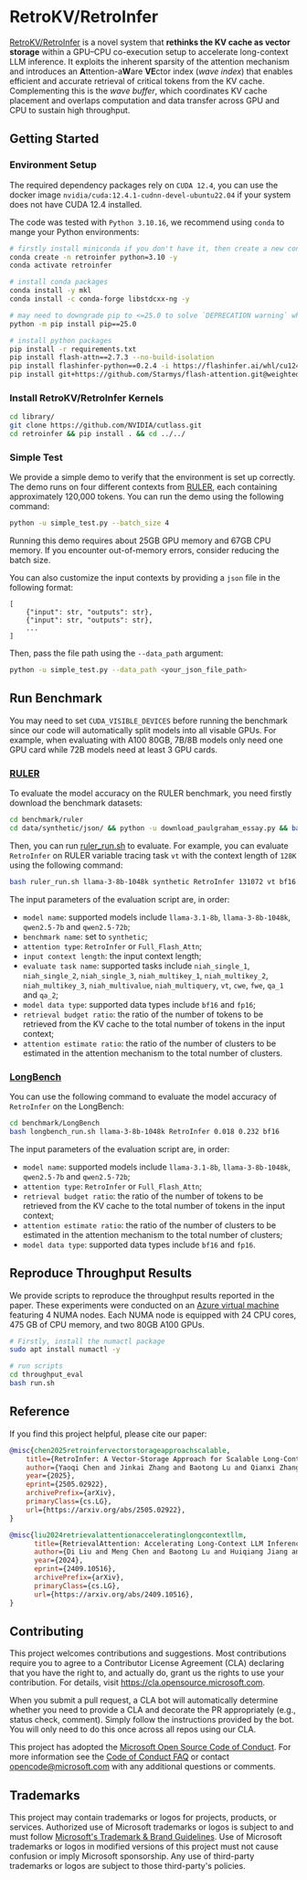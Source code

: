 # RetroKV/RetroInfer

[RetroKV/RetroInfer](https://arxiv.org/pdf/2505.02922) is a novel system that **rethinks the KV cache as vector storage** within a GPU–CPU co-execution setup to accelerate long-context LLM inference. It exploits the inherent sparsity of the attention mechanism and introduces an **A**ttention-a**W**are **VE**ctor index (*wave index*) that enables efficient and accurate retrieval of critical tokens from the KV cache. Complementing this is the *wave buffer*, which coordinates KV cache placement and overlaps computation and data transfer across GPU and CPU to sustain high throughput.

## Getting Started

### Environment Setup
The required dependency packages rely on `CUDA 12.4`, you can use the docker image `nvidia/cuda:12.4.1-cudnn-devel-ubuntu22.04` if your system does not have CUDA 12.4 installed.

The code was tested with `Python 3.10.16`, we recommend using `conda` to mange your Python environments:
```bash
# firstly install miniconda if you don't have it, then create a new conda environment:
conda create -n retroinfer python=3.10 -y
conda activate retroinfer 

# install conda packages
conda install -y mkl
conda install -c conda-forge libstdcxx-ng -y

# may need to downgrade pip to <=25.0 to solve `DEPRECATION warning` when using `pip install .` to install kernels
python -m pip install pip==25.0

# install python packages
pip install -r requirements.txt
pip install flash-attn==2.7.3 --no-build-isolation
pip install flashinfer-python==0.2.4 -i https://flashinfer.ai/whl/cu124/torch2.5/
pip install git+https://github.com/Starmys/flash-attention.git@weighted
```

### Install RetroKV/RetroInfer Kernels
```bash
cd library/
git clone https://github.com/NVIDIA/cutlass.git
cd retroinfer && pip install . && cd ../../
```

### Simple Test
We provide a simple demo to verify that the environment is set up correctly. The demo runs on four different contexts from [RULER](https://github.com/NVIDIA/RULER), each containing approximately 120,000 tokens. You can run the demo using the following command:
```bash
python -u simple_test.py --batch_size 4
```
Running this demo requires about 25GB GPU memory and 67GB CPU memory. If you encounter out-of-memory errors, consider reducing the batch size.

You can also customize the input contexts by providing a `json` file in the following format:
```
[
    {"input": str, "outputs": str}, 
    {"input": str, "outputs": str},
    ...
]
``` 
Then, pass the file path using the `--data_path` argument:
```bash
python -u simple_test.py --data_path <your_json_file_path>
```

## Run Benchmark

You may need to set `CUDA_VISIBLE_DEVICES` before running the benchmark since our code will automatically split models into all visable GPUs. For example, when evaluating with A100 80GB, 7B/8B models only need one GPU card while 72B models need at least 3 GPU cards. 

### [RULER](https://github.com/NVIDIA/RULER)
To evaluate the model accuracy on the RULER benchmark, you need firstly download the benchmark datasets:
```bash
cd benchmark/ruler
cd data/synthetic/json/ && python -u download_paulgraham_essay.py && bash download_qa_dataset.sh && cd ../../../
```
Then, you can run [ruler_run.sh](benchmark/ruler/ruler_run.sh) to evaluate.
For example, you can evaluate `RetroInfer` on RULER variable tracing task `vt` with the context length of `128K` using the following command:
```bash
bash ruler_run.sh llama-3-8b-1048k synthetic RetroInfer 131072 vt bf16 0.018 0.232
```
The input parameters of the evaluation script are, in order:
- `model name`: supported models include `llama-3.1-8b`, `llama-3-8b-1048k`, `qwen2.5-7b` and `qwen2.5-72b`;
- `benchmark name`: set to `synthetic`;
- `attention type`: `RetroInfer` or `Full_Flash_Attn`;
- `input context length`: the input context length;
- `evaluate task name`: supported tasks include `niah_single_1`, `niah_single_2`, `niah_single_3`, `niah_multikey_1`, `niah_multikey_2`, `niah_multikey_3`, `niah_multivalue`, `niah_multiquery`, `vt`, `cwe`, `fwe`, `qa_1` and `qa_2`;
- `model data type`: supported data types include `bf16` and `fp16`;
- `retrieval budget ratio`: the ratio of the number of tokens to be retrieved from the KV cache to the total number of tokens in the input context;
- `attention estimate ratio`: the ratio of the number of clusters to be estimated in the attention mechanism to the total number of clusters.

### [LongBench](https://github.com/THUDM/LongBench)
You can use the following command to evaluate the model accuracy of `RetroInfer` on the LongBench:
```bash
cd benchmark/LongBench
bash longbench_run.sh llama-3-8b-1048k RetroInfer 0.018 0.232 bf16
```
The input parameters of the evaluation script are, in order:
- `model name`: supported models include `llama-3.1-8b`, `llama-3-8b-1048k`, `qwen2.5-7b` and `qwen2.5-72b`;
- `attention type`: `RetroInfer` or `Full_Flash_Attn`;
- `retrieval budget ratio`: the ratio of the number of tokens to be retrieved from the KV cache to the total number of tokens in the input context;
- `attention estimate ratio`: the ratio of the number of clusters to be estimated in the attention mechanism to the total number of clusters;
- `model data type`: supported data types include `bf16` and `fp16`.

## Reproduce Throughput Results
We provide scripts to reproduce the throughput results reported in the paper. These experiments were conducted on an [Azure virtual machine](https://learn.microsoft.com/en-us/azure/virtual-machines/sizes/gpu-accelerated/ndma100v4-series?tabs=sizebasic) featuring 4 NUMA nodes. Each NUMA node is equipped with 24 CPU cores, 475 GB of CPU memory, and two 80GB A100 GPUs.
```bash
# Firstly, install the numactl package
sudo apt install numactl -y

# run scripts
cd throughput_eval
bash run.sh
```

## Reference

If you find this project helpful, please cite our paper:
```bibtex
@misc{chen2025retroinfervectorstorageapproachscalable,
    title={RetroInfer: A Vector-Storage Approach for Scalable Long-Context LLM Inference}, 
    author={Yaoqi Chen and Jinkai Zhang and Baotong Lu and Qianxi Zhang and Chengruidong Zhang and Jingjia Luo and Di Liu and Huiqiang Jiang and Qi Chen and Jing Liu and Bailu Ding and Xiao Yan and Jiawei Jiang and Chen Chen and Mingxing Zhang and Yuqing Yang and Fan Yang and Mao Yang},
    year={2025},
    eprint={2505.02922},
    archivePrefix={arXiv},
    primaryClass={cs.LG},
    url={https://arxiv.org/abs/2505.02922}, 
}

@misc{liu2024retrievalattentionacceleratinglongcontextllm,
      title={RetrievalAttention: Accelerating Long-Context LLM Inference via Vector Retrieval}, 
      author={Di Liu and Meng Chen and Baotong Lu and Huiqiang Jiang and Zhenhua Han and Qianxi Zhang and Qi Chen and Chengruidong Zhang and Bailu Ding and Kai Zhang and Chen Chen and Fan Yang and Yuqing Yang and Lili Qiu},
      year={2024},
      eprint={2409.10516},
      archivePrefix={arXiv},
      primaryClass={cs.LG},
      url={https://arxiv.org/abs/2409.10516}, 
}
```

## Contributing

This project welcomes contributions and suggestions.  Most contributions require you to agree to a
Contributor License Agreement (CLA) declaring that you have the right to, and actually do, grant us
the rights to use your contribution. For details, visit https://cla.opensource.microsoft.com.

When you submit a pull request, a CLA bot will automatically determine whether you need to provide
a CLA and decorate the PR appropriately (e.g., status check, comment). Simply follow the instructions
provided by the bot. You will only need to do this once across all repos using our CLA.

This project has adopted the [Microsoft Open Source Code of Conduct](https://opensource.microsoft.com/codeofconduct/).
For more information see the [Code of Conduct FAQ](https://opensource.microsoft.com/codeofconduct/faq/) or
contact [opencode@microsoft.com](mailto:opencode@microsoft.com) with any additional questions or comments.

## Trademarks

This project may contain trademarks or logos for projects, products, or services. Authorized use of Microsoft 
trademarks or logos is subject to and must follow 
[Microsoft's Trademark & Brand Guidelines](https://www.microsoft.com/en-us/legal/intellectualproperty/trademarks/usage/general).
Use of Microsoft trademarks or logos in modified versions of this project must not cause confusion or imply Microsoft sponsorship.
Any use of third-party trademarks or logos are subject to those third-party's policies.
